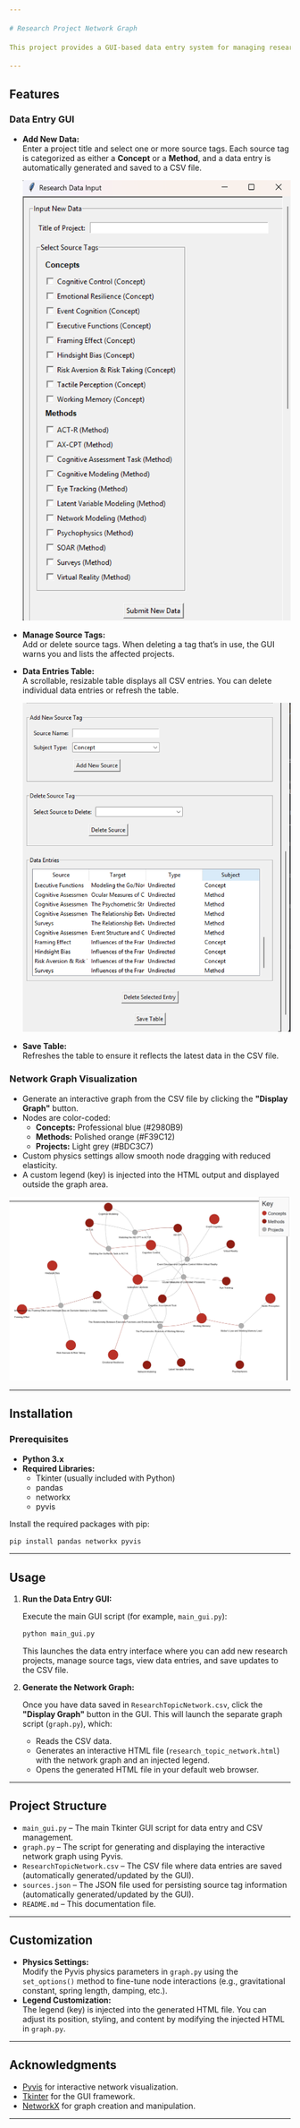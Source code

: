 ```yaml
---

# Research Project Network Graph

This project provides a GUI-based data entry system for managing research project data and automatically generates an interactive network graph visualization from that data. The network graph is created using Pyvis and NetworkX, and the GUI is built with Tkinter.

---
```


## Features

### Data Entry GUI

- **Add New Data:**  
  Enter a project title and select one or more source tags. Each source tag is categorized as either a **Concept** or a **Method**, and a data entry is automatically generated and saved to a CSV file.
  
  ![Data Entry GUI Screenshot](Images/GUI_Image1.png)

- **Manage Source Tags:**  
  Add or delete source tags. When deleting a tag that’s in use, the GUI warns you and lists the affected projects.
  
- **Data Entries Table:**  
  A scrollable, resizable table displays all CSV entries. You can delete individual data entries or refresh the table.

  ![Data Entries Table Screenshot](Images/GUI_Image2.png)

- **Save Table:**  
  Refreshes the table to ensure it reflects the latest data in the CSV file.

### Network Graph Visualization

- Generate an interactive graph from the CSV file by clicking the **"Display Graph"** button.
- Nodes are color-coded:
  - **Concepts:** Professional blue (#2980B9)
  - **Methods:** Polished orange (#F39C12)
  - **Projects:** Light grey (#BDC3C7)
- Custom physics settings allow smooth node dragging with reduced elasticity.
- A custom legend (key) is injected into the HTML output and displayed outside the graph area.

![Network Graph Visualization Screenshot](Images/NetworkGraphImage.png)

---

## Installation

### Prerequisites

- **Python 3.x**  
- **Required Libraries:**  
  - Tkinter (usually included with Python)  
  - pandas  
  - networkx  
  - pyvis

Install the required packages with pip:

```bash
pip install pandas networkx pyvis
```

---

## Usage

1. **Run the Data Entry GUI:**

   Execute the main GUI script (for example, `main_gui.py`):

   ```bash
   python main_gui.py
   ```

   This launches the data entry interface where you can add new research projects, manage source tags, view data entries, and save updates to the CSV file.

2. **Generate the Network Graph:**

   Once you have data saved in `ResearchTopicNetwork.csv`, click the **"Display Graph"** button in the GUI. This will launch the separate graph script (`graph.py`), which:
   
   - Reads the CSV data.
   - Generates an interactive HTML file (`research_topic_network.html`) with the network graph and an injected legend.
   - Opens the generated HTML file in your default web browser.

---

## Project Structure

- `main_gui.py` – The main Tkinter GUI script for data entry and CSV management.
- `graph.py` – The script for generating and displaying the interactive network graph using Pyvis.
- `ResearchTopicNetwork.csv` – The CSV file where data entries are saved (automatically generated/updated by the GUI).
- `sources.json` – The JSON file used for persisting source tag information (automatically generated/updated by the GUI).
- `README.md` – This documentation file.

---

## Customization

- **Physics Settings:**  
  Modify the Pyvis physics parameters in `graph.py` using the `set_options()` method to fine-tune node interactions (e.g., gravitational constant, spring length, damping, etc.).
- **Legend Customization:**  
  The legend (key) is injected into the generated HTML file. You can adjust its position, styling, and content by modifying the injected HTML in `graph.py`.

---

## Acknowledgments

- [Pyvis](https://pyvis.readthedocs.io/) for interactive network visualization.
- [Tkinter](https://docs.python.org/3/library/tkinter.html) for the GUI framework.
- [NetworkX](https://networkx.github.io/) for graph creation and manipulation.

--- 